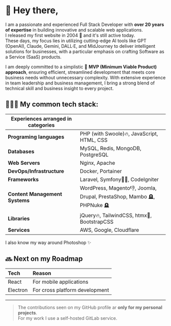 # 👋 Hey there,
I am a passionate and experienced Full Stack Developer with **over 20 years of expertise** in building innovative and scalable web applications.     
I released my first website in 2004 🤯 and it's still active today.    
These days, my focus lies in utilizing cutting-edge AI tools like GPT (OpenAI), Claude, Gemini, DALL·E, and MidJourney to deliver intelligent solutions for businesses, with a particular emphasis on crafting Software as a Service (SaaS) products.

I am deeply committed to a simplistic 🚀 **MVP (Minimum Viable Product) approach**, ensuring efficient, streamlined development that meets core business needs without unnecessary complexity. With extensive experience in team leadership and business management, I bring a strong blend of technical skill and business insight to every project.

## 👨🏻‍💻 My common tech stack:  

|  Experiences arranged in categories |              | 
| ----------------------------------- |------------- |
| **Programing languages**            | PHP (with Swoole)🔥, JavaScript, HTML, CSS  
| **Databases**                       | MySQL, Redis, MongoDB, PostgreSQL      
| **Web Servers**                     | Nginx, Apache      
| **DevOps/Infrastructure**           | Docker, Portainer       
| **Frameworks**                      | Laravel, Symfony👶🏻, CodeIgniter       
| **Content Management Systems**      | WordPress, Magento👎, Joomla, Drupal, PrestaShop, Mambo 🪦, PHPNuke 🪦        
| **Libraries**                       | jQuery🔥, TailwindCSS, htmx🦄, BootstrapCSS      
| **Services**                        | AWS, Google, Cloudflare       

I also know my way around Photoshop ✨

## 🔜 Next on my Roadmap

| Tech                 | Reason                         |
| :------------------- |:------------------------------ |
| React                | For mobile applications 
| Electron             | For cross platform development

___

> The contributions seen on my GitHub profile ar **only for my personal projects**.    
> For my work I use a self-hosted GitLab service.



<!--
**Ricu23/ricu23** is a ✨ _special_ ✨ repository because its `README.md` (this file) appears on your GitHub profile.

Here are some ideas to get you started:

- 🔭 I’m currently working on ...
- 🌱 I’m currently learning ...
- 👯 I’m looking to collaborate on ...
- 🤔 I’m looking for help with ...
- 💬 Ask me about ...
- 📫 How to reach me: ...
- 😄 Pronouns: ...
- ⚡ Fun fact: ...
-->
